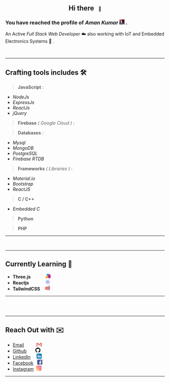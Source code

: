 <center><h2 style="display: inline;"><b>Hi there &nbsp</b></h2> 👋</center>

### You have reached the profile of _**Aman Kumar**_ ![Amankrokx](./aman.png) .
An Active _Full Stack Web Developer_ ☁️ also working with IoT and Embedded Electronics Systems 🤖 .

<br />

---

## __Crafting tools includes__ 🛠️
> __JavaScript__ :
- _NodeJs_
- _ExpressJs_
- _ReactJs_
- _jQuery_
> __Firebase__ _( Google Cloud )_ :

> __Databases__ :
- _Mysql_
- _MongoDB_
- _PostgreSQL_
- _Firebase RTDB_
> __Frameworks__ _( Libraries )_ :
- _Material.io_
- _Bootstrap_
- _ReactJS_ 
> __C / C++__
- _Embedded C_
> __Python__

> __PHP__
---

<br>
<hr>

## __Currently Learning__ 📖
- __Three.js__ &nbsp;&nbsp;&nbsp;&nbsp;&nbsp;&nbsp;&nbsp;&nbsp;&nbsp;&nbsp;&nbsp;![Three.js](./three.png)
- __Reactjs__ &nbsp;&nbsp;&nbsp;&nbsp;&nbsp;&nbsp;&nbsp;&nbsp;&nbsp;&nbsp;&nbsp; ![Reactjs](./react.png)
- __TailwindCSS__&nbsp;&nbsp;&nbsp; ![TailwindCSS](./css.png)
---

<br>
<br>

---
## __Reach Out with__ ✉️
- [Email](mailto:amankumar.spj410@gmail.com) &nbsp;&nbsp;&nbsp;&nbsp;&nbsp;&nbsp;&nbsp;&nbsp; ![Email](./gmail.png)
- [Github](https://github.com/amankrokx) &nbsp;&nbsp;&nbsp;&nbsp;&nbsp; ![Github](./github.png)
- [LinkedIn](https://www.linkedin.com/in/amankrokx) &nbsp;&nbsp;&nbsp; ![LinkedIn](./linkedin.png)
- [Facebook](https://facebook.com/amankrokx)&nbsp;&nbsp; ![Facebook](./facebook.png)
- [Instagram](https://instagram.com/amankrokx)&nbsp; ![Instagram](./instagram.png)

---

<!--
**amankrokx/amankrokx** is a ✨ _special_ ✨ repository because its `README.md` (this file) appears on your GitHub profile.

Here are some ideas to get you started:

- 🔭 I’m currently working on ...
- 🌱 I’m currently learning ...
- 👯 I’m looking to collaborate on ...
- 🤔 I’m looking for help with ...
- 💬 Ask me about ...
- 📫 How to reach me: ...
- 😄 Pronouns: ...
- ⚡ Fun fact: ...
-->
